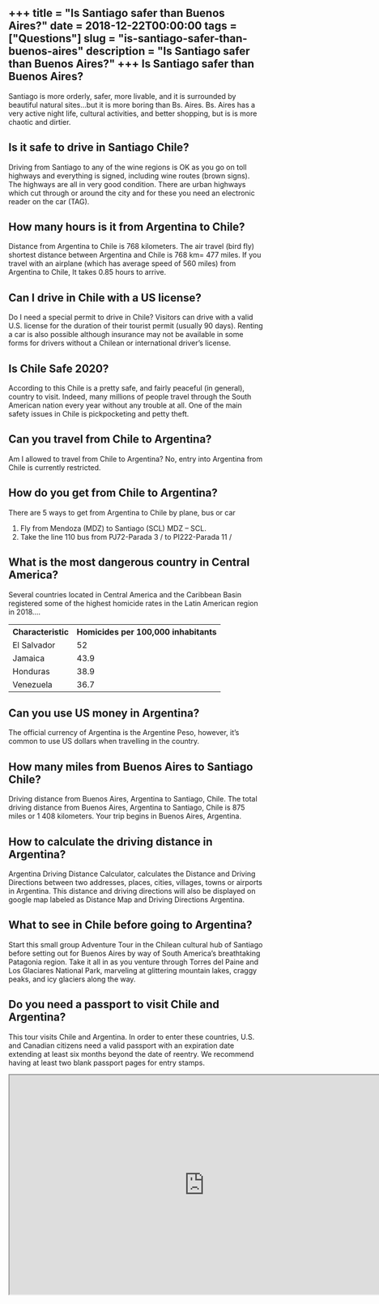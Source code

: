 +++
title = "Is Santiago safer than Buenos Aires?"
date = 2018-12-22T00:00:00
tags = ["Questions"]
slug = "is-santiago-safer-than-buenos-aires"
description = "Is Santiago safer than Buenos Aires?"
+++
Is Santiago safer than Buenos Aires?
------------------------------------

Santiago is more orderly, safer, more livable, and it is surrounded by beautiful natural sites…but it is more boring than Bs. Aires. Bs. Aires has a very active night life, cultural activities, and better shopping, but is is more chaotic and dirtier.

Is it safe to drive in Santiago Chile?
--------------------------------------

Driving from Santiago to any of the wine regions is OK as you go on toll highways and everything is signed, including wine routes (brown signs). The highways are all in very good condition. There are urban highways which cut through or around the city and for these you need an electronic reader on the car (TAG).

How many hours is it from Argentina to Chile?
---------------------------------------------

Distance from Argentina to Chile is 768 kilometers. The air travel (bird fly) shortest distance between Argentina and Chile is 768 km= 477 miles. If you travel with an airplane (which has average speed of 560 miles) from Argentina to Chile, It takes 0.85 hours to arrive.

Can I drive in Chile with a US license?
---------------------------------------

Do I need a special permit to drive in Chile? Visitors can drive with a valid U.S. license for the duration of their tourist permit (usually 90 days). Renting a car is also possible although insurance may not be available in some forms for drivers without a Chilean or international driver’s license.

Is Chile Safe 2020?
-------------------

According to this Chile is a pretty safe, and fairly peaceful (in general), country to visit. Indeed, many millions of people travel through the South American nation every year without any trouble at all. One of the main safety issues in Chile is pickpocketing and petty theft.

Can you travel from Chile to Argentina?
---------------------------------------

Am I allowed to travel from Chile to Argentina? No, entry into Argentina from Chile is currently restricted.

How do you get from Chile to Argentina?
---------------------------------------

There are 5 ways to get from Argentina to Chile by plane, bus or car

1. Fly from Mendoza (MDZ) to Santiago (SCL) MDZ – SCL.
2. Take the line 110 bus from PJ72-Parada 3 / to PI222-Parada 11 /

What is the most dangerous country in Central America?
------------------------------------------------------

Several countries located in Central America and the Caribbean Basin registered some of the highest homicide rates in the Latin American region in 2018….

<table><tr><th>Characteristic</th><th>Homicides per 100,000 inhabitants</th></tr><tr><td>El Salvador</td><td>52</td></tr><tr><td>Jamaica</td><td>43.9</td></tr><tr><td>Honduras</td><td>38.9</td></tr><tr><td>Venezuela</td><td>36.7</td></tr></table>

Can you use US money in Argentina?
----------------------------------

The official currency of Argentina is the Argentine Peso, however, it’s common to use US dollars when travelling in the country.

How many miles from Buenos Aires to Santiago Chile?
---------------------------------------------------

Driving distance from Buenos Aires, Argentina to Santiago, Chile. The total driving distance from Buenos Aires, Argentina to Santiago, Chile is 875 miles or 1 408 kilometers. Your trip begins in Buenos Aires, Argentina.

How to calculate the driving distance in Argentina?
---------------------------------------------------

Argentina Driving Distance Calculator, calculates the Distance and Driving Directions between two addresses, places, cities, villages, towns or airports in Argentina. This distance and driving directions will also be displayed on google map labeled as Distance Map and Driving Directions Argentina.

What to see in Chile before going to Argentina?
-----------------------------------------------

Start this small group Adventure Tour in the Chilean cultural hub of Santiago before setting out for Buenos Aires by way of South America’s breathtaking Patagonia region. Take it all in as you venture through Torres del Paine and Los Glaciares National Park, marveling at glittering mountain lakes, craggy peaks, and icy glaciers along the way.

Do you need a passport to visit Chile and Argentina?
----------------------------------------------------

This tour visits Chile and Argentina. In order to enter these countries, U.S. and Canadian citizens need a valid passport with an expiration date extending at least six months beyond the date of reentry. We recommend having at least two blank passport pages for entry stamps.

<iframe allow="accelerometer; autoplay; clipboard-write; encrypted-media; gyroscope; picture-in-picture" allowfullscreen="" class="__youtube_prefs__  epyt-is-override  no-lazyload" data-no-lazy="1" data-origheight="433" data-origwidth="770" data-skipgform_ajax_framebjll="" height="433" id="_ytid_99676" loading="lazy" src="https://www.youtube.com/embed/Cz1LwaFtbJk?enablejsapi=1&autoplay=0&cc_load_policy=0&cc_lang_pref=&iv_load_policy=1&loop=0&modestbranding=0&rel=1&fs=1&playsinline=0&autohide=2&theme=dark&color=red&controls=1&" title="YouTube player" width="770"></iframe>
